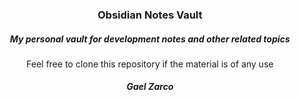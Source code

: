 <div align='center'>

### Obsidian Notes Vault

##### My personal vault for development notes and other related topics

Feel free to clone this repository if the material is of any use

##### Gael Zarco

</div>
